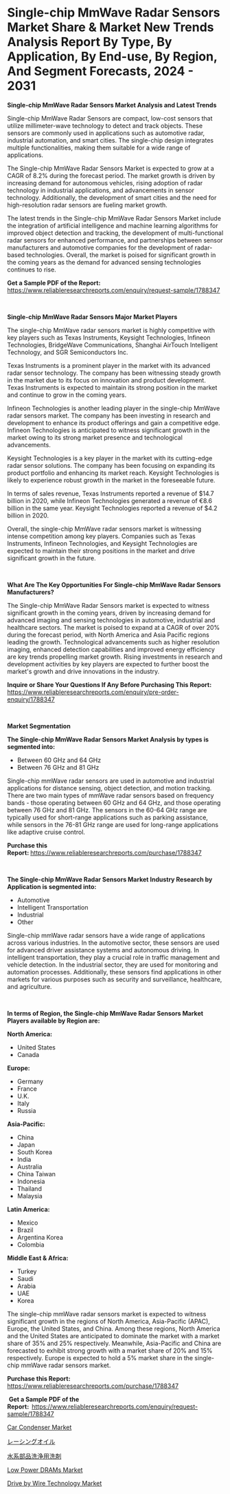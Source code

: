 <p><h1>Single-chip MmWave Radar Sensors Market Share & Market New Trends Analysis Report By Type, By Application, By End-use, By Region, And Segment Forecasts, 2024 - 2031</h1></p><p><strong>Single-chip MmWave Radar Sensors Market Analysis and Latest Trends</strong></p>
<p><p>Single-chip MmWave Radar Sensors are compact, low-cost sensors that utilize millimeter-wave technology to detect and track objects. These sensors are commonly used in applications such as automotive radar, industrial automation, and smart cities. The single-chip design integrates multiple functionalities, making them suitable for a wide range of applications.</p><p>The Single-chip MmWave Radar Sensors Market is expected to grow at a CAGR of 8.2% during the forecast period. The market growth is driven by increasing demand for autonomous vehicles, rising adoption of radar technology in industrial applications, and advancements in sensor technology. Additionally, the development of smart cities and the need for high-resolution radar sensors are fueling market growth.</p><p>The latest trends in the Single-chip MmWave Radar Sensors Market include the integration of artificial intelligence and machine learning algorithms for improved object detection and tracking, the development of multi-functional radar sensors for enhanced performance, and partnerships between sensor manufacturers and automotive companies for the development of radar-based technologies. Overall, the market is poised for significant growth in the coming years as the demand for advanced sensing technologies continues to rise.</p></p>
<p><strong>Get a Sample PDF of the Report:&nbsp;</strong> <a href="https://www.reliableresearchreports.com/enquiry/request-sample/1788347">https://www.reliableresearchreports.com/enquiry/request-sample/1788347</a></p>
<p>&nbsp;</p>
<p><strong>Single-chip MmWave Radar Sensors Major Market Players</strong></p>
<p><p>The single-chip MmWave radar sensors market is highly competitive with key players such as Texas Instruments, Keysight Technologies, Infineon Technologies, BridgeWave Communications, Shanghai AirTouch Intelligent Technology, and SGR Semiconductors Inc. </p><p>Texas Instruments is a prominent player in the market with its advanced radar sensor technology. The company has been witnessing steady growth in the market due to its focus on innovation and product development. Texas Instruments is expected to maintain its strong position in the market and continue to grow in the coming years.</p><p>Infineon Technologies is another leading player in the single-chip MmWave radar sensors market. The company has been investing in research and development to enhance its product offerings and gain a competitive edge. Infineon Technologies is anticipated to witness significant growth in the market owing to its strong market presence and technological advancements.</p><p>Keysight Technologies is a key player in the market with its cutting-edge radar sensor solutions. The company has been focusing on expanding its product portfolio and enhancing its market reach. Keysight Technologies is likely to experience robust growth in the market in the foreseeable future.</p><p>In terms of sales revenue, Texas Instruments reported a revenue of $14.7 billion in 2020, while Infineon Technologies generated a revenue of €8.6 billion in the same year. Keysight Technologies reported a revenue of $4.2 billion in 2020.</p><p>Overall, the single-chip MmWave radar sensors market is witnessing intense competition among key players. Companies such as Texas Instruments, Infineon Technologies, and Keysight Technologies are expected to maintain their strong positions in the market and drive significant growth in the future.</p></p>
<p>&nbsp;</p>
<p><strong>What Are The Key Opportunities For Single-chip MmWave Radar Sensors Manufacturers?</strong></p>
<p><p>The Single-chip MmWave Radar Sensors market is expected to witness significant growth in the coming years, driven by increasing demand for advanced imaging and sensing technologies in automotive, industrial and healthcare sectors. The market is poised to expand at a CAGR of over 20% during the forecast period, with North America and Asia Pacific regions leading the growth. Technological advancements such as higher resolution imaging, enhanced detection capabilities and improved energy efficiency are key trends propelling market growth. Rising investments in research and development activities by key players are expected to further boost the market's growth and drive innovations in the industry.</p></p>
<p><strong>Inquire or Share Your Questions If Any Before Purchasing This Report:</strong> <a href="https://www.reliableresearchreports.com/enquiry/pre-order-enquiry/1788347">https://www.reliableresearchreports.com/enquiry/pre-order-enquiry/1788347</a></p>
<p>&nbsp;</p>
<p><strong>Market Segmentation</strong></p>
<p><strong>The Single-chip MmWave Radar Sensors Market Analysis by types is segmented into:</strong></p>
<p><ul><li>Between 60 GHz and 64 GHz</li><li>Between 76 GHz and 81 GHz</li></ul></p>
<p><p>Single-chip mmWave radar sensors are used in automotive and industrial applications for distance sensing, object detection, and motion tracking. There are two main types of mmWave radar sensors based on frequency bands - those operating between 60 GHz and 64 GHz, and those operating between 76 GHz and 81 GHz. The sensors in the 60-64 GHz range are typically used for short-range applications such as parking assistance, while sensors in the 76-81 GHz range are used for long-range applications like adaptive cruise control.</p></p>
<p><strong>Purchase this Report:&nbsp;</strong><a href="https://www.reliableresearchreports.com/purchase/1788347">https://www.reliableresearchreports.com/purchase/1788347</a></p>
<p>&nbsp;</p>
<p><strong>The Single-chip MmWave Radar Sensors Market Industry Research by Application is segmented into:</strong></p>
<p><ul><li>Automotive</li><li>Intelligent Transportation</li><li>Industrial</li><li>Other</li></ul></p>
<p><p>Single-chip mmWave radar sensors have a wide range of applications across various industries. In the automotive sector, these sensors are used for advanced driver assistance systems and autonomous driving. In intelligent transportation, they play a crucial role in traffic management and vehicle detection. In the industrial sector, they are used for monitoring and automation processes. Additionally, these sensors find applications in other markets for various purposes such as security and surveillance, healthcare, and agriculture.</p></p>
<p>&nbsp;</p>
<p><strong>In terms of Region, the Single-chip MmWave Radar Sensors Market Players available by Region are:</strong></p>
<p>
    <p> <strong> North America: </strong>
        <ul>
            <li>United States</li>
            <li>Canada</li>
        </ul>
        </p> 
    <p> <strong> Europe: </strong>
        <ul>
            <li>Germany</li>
            <li>France</li>
            <li>U.K.</li>
            <li>Italy</li>
            <li>Russia</li>
        </ul>
        </p> 
    <p> <strong> Asia-Pacific: </strong>
        <ul>
            <li>China</li>
            <li>Japan</li>
            <li>South Korea</li>
            <li>India</li>
            <li>Australia</li>
            <li>China Taiwan</li>
            <li>Indonesia</li>
            <li>Thailand</li>
            <li>Malaysia</li>
        </ul>
        </p> 
    <p> <strong> Latin America: </strong>
        <ul>
            <li>Mexico</li>
            <li>Brazil</li>
            <li>Argentina Korea</li>
            <li>Colombia</li>
        </ul>
        </p> 
    <p> <strong> Middle East & Africa: </strong>
        <ul>
            <li>Turkey</li>
            <li>Saudi</li>
            <li>Arabia</li>
            <li>UAE</li>
            <li>Korea</li>
        </ul>
    </p>
    </p>
<p><p>The single-chip mmWave radar sensors market is expected to witness significant growth in the regions of North America, Asia-Pacific (APAC), Europe, the United States, and China. Among these regions, North America and the United States are anticipated to dominate the market with a market share of 35% and 25% respectively. Meanwhile, Asia-Pacific and China are forecasted to exhibit strong growth with a market share of 20% and 15% respectively. Europe is expected to hold a 5% market share in the single-chip mmWave radar sensors market.</p></p>
<p><strong>Purchase this Report: </strong><a href="https://www.reliableresearchreports.com/purchase/1788347">https://www.reliableresearchreports.com/purchase/1788347</a></p>
<p>&nbsp;<strong>Get a Sample PDF of the Report:&nbsp;&nbsp;</strong><a href="https://www.reliableresearchreports.com/enquiry/request-sample/1788347">https://www.reliableresearchreports.com/enquiry/request-sample/1788347</a></p>
<p><strong></strong></p>
<p><p><a href="https://issuu.com/reportprime-2/docs/car-condenser-market-size-2030.pptx">Car Condenser Market</a></p><p><a href="https://github.com/pepo3k/Market-Research-Report-List-1/blob/main/790938713284.md">レーシングオイル</a></p><p><a href="https://github.com/nemesis2824/Market-Research-Report-List-1/blob/main/479269013285.md">水系部品洗浄用洗剤</a></p><p><a href="https://github.com/nicholepatriciadoylenwnrjr0/Market-Research-Report-List-1/blob/main/low-power-drams-market.md">Low Power DRAMs Market</a></p><p><a href="https://issuu.com/reportprime-2/docs/drive-by-wire-technology-market-size-2030.pptx">Drive by Wire Technology Market</a></p></p>